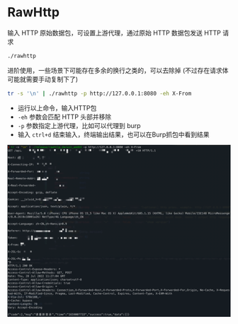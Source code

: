 # RawHttp

输入 HTTP 原始数据包，可设置上游代理，通过原始 HTTP 数据包发送 HTTP 请求
```bash
./rawhttp 
```

进阶使用，一些场景下可能存在多余的换行之类的，可以去除掉 (不过存在请求体可能就需要手动复制下了)
```bash
tr -s '\n' | ./rawhttp -p http://127.0.0.1:8080 -eh X-From
```
+ 运行以上命令，输入HTTP包
+ `-eh` 参数会匹配 HTTP 头部并移除
+ `-p` 参数指定上游代理，比如可以代理到 burp
+ 输入 `ctrl+d` 结束输入，终端输出结果，也可以在Burp抓包中看到结果

![img.png](doc/img.png)
